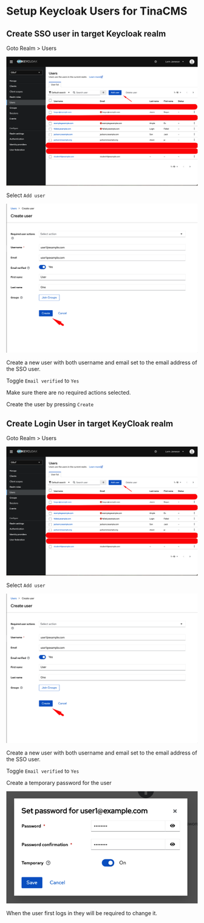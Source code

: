 # Setup Keycloak Users for TinaCMS

## Create SSO user in target Keycloak realm

Goto Realm > Users

![](users.png)

Select `Add user`

![](create-user.png)

Create a new user with both username and email set to the email address of the SSO user.

Toggle `Email verified` to `Yes`

Make sure there are no required actions selected.

Create the user by pressing `Create`

## Create Login User in target KeyCloak realm

Goto Realm > Users

![](users.png)

Select `Add user`

![](create-user.png)

Create a new user with both username and email set to the email address of the SSO user.

Toggle `Email verified` to `Yes`

Create a temporary password for the user

![](password.png)

When the user first logs in they will be required to change it.